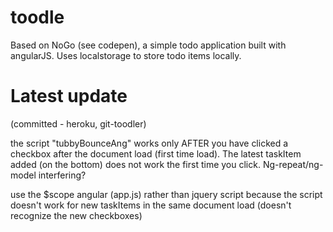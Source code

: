 toodle
==============

Based on NoGo (see codepen), a simple todo application built with angularJS. 
Uses localstorage to store todo items locally.

Latest update 
==============

(committed - heroku, git-toodler)

the script "tubbyBounceAng" works only AFTER you have clicked a checkbox
after the document load (first time load). The latest taskItem added (on the bottom) 
does not work the first time you click. Ng-repeat/ng-model interfering? 

use the $scope angular (app.js) rather than jquery script because the script doesn't
work for new taskItems in the same document load (doesn't recognize the new checkboxes)
